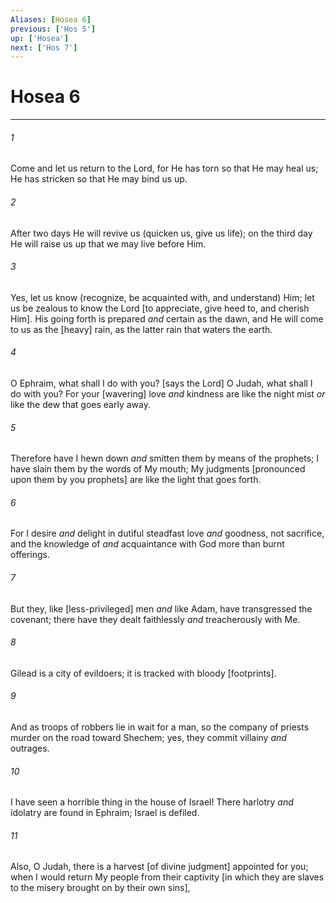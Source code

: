```yaml
---
Aliases: [Hosea 6]
previous: ['Hos 5']
up: ['Hosea']
next: ['Hos 7']
---
```

# Hosea 6

***














###### 1 






Come and let us return to the Lord, for He has torn so that He may heal us; He has stricken so that He may bind us up. 













###### 2 






After two days He will revive us (quicken us, give us life); on the third day He will raise us up that we may live before Him. 













###### 3 






Yes, let us know (recognize, be acquainted with, and understand) Him; let us be zealous to know the Lord [to appreciate, give heed to, and cherish Him]. His going forth is prepared _and_ certain as the dawn, and He will come to us as the [heavy] rain, as the latter rain that waters the earth. 













###### 4 






O Ephraim, what shall I do with you? [says the Lord] O Judah, what shall I do with you? For your [wavering] love _and_ kindness are like the night mist _or_ like the dew that goes early away. 













###### 5 






Therefore have I hewn down _and_ smitten them by means of the prophets; I have slain them by the words of My mouth; My judgments [pronounced upon them by you prophets] are like the light that goes forth. 













###### 6 






For I desire _and_ delight in dutiful steadfast love _and_ goodness, not sacrifice, and the knowledge of _and_ acquaintance with God more than burnt offerings. 













###### 7 






But they, like [less-privileged] men _and_ like Adam, have transgressed the covenant; there have they dealt faithlessly _and_ treacherously with Me. 













###### 8 






Gilead is a city of evildoers; it is tracked with bloody [footprints]. 













###### 9 






And as troops of robbers lie in wait for a man, so the company of priests murder on the road toward Shechem; yes, they commit villainy _and_ outrages. 













###### 10 






I have seen a horrible thing in the house of Israel! There harlotry _and_ idolatry are found in Ephraim; Israel is defiled. 













###### 11 






Also, O Judah, there is a harvest [of divine judgment] appointed for you; when I would return My people from their captivity [in which they are slaves to the misery brought on by their own sins],
